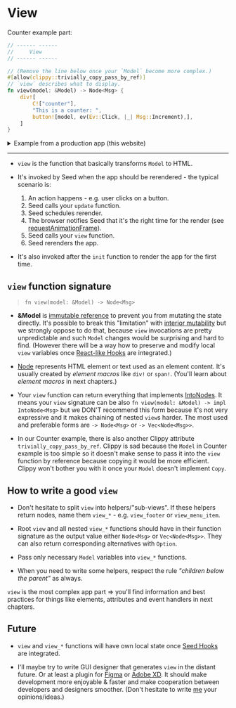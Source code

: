 # View

Counter example part:

```rust
// ------ ------
//     View
// ------ ------

// (Remove the line below once your `Model` become more complex.)
#[allow(clippy::trivially_copy_pass_by_ref)]
// `view` describes what to display.
fn view(model: &Model) -> Node<Msg> {
    div![
        C!["counter"],
        "This is a counter: ",
        button![model, ev(Ev::Click, |_| Msg::Increment),],
    ]
}
```

<details>
<summary>Example from a production app (this website)</summary>

```rust
pub fn view(base_url: &Url) -> Node<Msg> {
    div![
        C![C.mt_32, C.flex, C.justify_center,],
        div![
            C![
                C.text_2xl,
                // sm__
                C.sm__text_4xl,
                // lg__
                C.lg__text_6xl,
            ],
            div![C![C.font_bold,], "404",],
            div![C![C.my_12,], "Page not found"],
            a![
                C![
                    C.block,
                    C.text_right,
                    C.text_green_500,
                    C.hover__underline,
                    C.hover__text_green_700,
                ],
                attrs! {
                    At::Href => Urls::new(base_url).home()
                },
                "Home"
            ],
        ],
    ]
}
```

</details>

---

- `view` is the function that basically transforms `Model` to HTML.

- It's invoked by Seed when the app should be rerendered - the typical scenario is:
  1. An action happens - e.g. user clicks on a button.
  1. Seed calls your `update` function.
  1. Seed schedules rerender.
  1. The browser notifies Seed that it's the right time for the render (see [requestAnimationFrame](https://developer.mozilla.org/en-US/docs/Web/API/window/requestAnimationFrame)).
  1. Seed calls your `view` function.
  1. Seed rerenders the app.

- It's also invoked after the `init` function to render the app for the first time.

## `view` function signature

> `fn view(model: &Model) -> Node<Msg>`

- **&Model** is [immutable reference](https://doc.rust-lang.org/book/ch04-02-references-and-borrowing.html#references-and-borrowing) to prevent you from mutating the state directly. It's possible to break this "limitation" with [interior mutability](https://doc.rust-lang.org/book/ch15-05-interior-mutability.html#interior-mutability-a-mutable-borrow-to-an-immutable-value) but we strongly oppose to do that, because `view` invocations are pretty unpredictable and such `Model` changes would be surprising and hard to find. (However there will be a way how to preserve and modify local `view` variables once [React-like Hooks](https://seed-style-hooks.netlify.app/hooks_home) are integrated.)

- [Node](https://github.com/seed-rs/seed/blob/3134d21c6fcb2383685885687fe2a7610fb2ff74/src/virtual_dom/node.rs#L13-L22) represents HTML element or text used as an element content. It's usually created by _element macros_ like `div!` or `span!`. (You'll learn about _element macros_ in next chapters.)

- Your `view` function can return everything that implements [IntoNodes](https://github.com/seed-rs/seed/blob/3134d21c6fcb2383685885687fe2a7610fb2ff74/src/virtual_dom/node/into_nodes.rs). It means your `view` signature can be also `fn view(model: &Model) -> impl IntoNode<Msg>` but we DON'T recommend this form because it's not very expressive and it makes chaining of nested `view`s harder. The most used and preferable forms are `-> Node<Msg>` or `-> Vec<Node<Msg>>`.

- In our Counter example, there is also another Clippy attribute `trivially_copy_pass_by_ref`. Clippy is sad because the `Model` in Counter example is too simple so it doesn't make sense to pass it into the `view` function by reference because copying it would be more efficient. Clippy won't bother you with it once your `Model` doesn't implement `Copy`.

## How to write a good `view`

- Don't hesitate to split `view` into helpers/"sub-views". If these helpers return nodes, name them `view_*` - e.g. `view_footer` or `view_menu_item`.

- Root `view` and all nested `view_*` functions should have in their function signature as the output value either `Node<Msg>` or `Vec<Node<Msg>>`. They can also return corresponding alternatives with `Option`.

- Pass only necessary `Model` variables into `view_*` functions.

- When you need to write some helpers, respect the rule *"children below the parent"* as always.

`view` is the most complex app part => you'll find information and best practices for things like elements, attributes and event handlers in next chapters.

## Future

- `view` and `view_*` functions will have own local state once [Seed Hooks](https://seed-style-hooks.netlify.app/hooks_home) are integrated.

- I'll maybe try to write GUI designer that generates `view` in the distant future. Or at least a plugin for [Figma](https://www.figma.com/) or [Adobe XD](https://www.adobe.com/uk/products/xd.html). It should make development more enjoyable & faster and make cooperation between developers and designers smoother. (Don't hesitate to write [me](https://github.com/MartinKavik) your opinions/ideas.)
